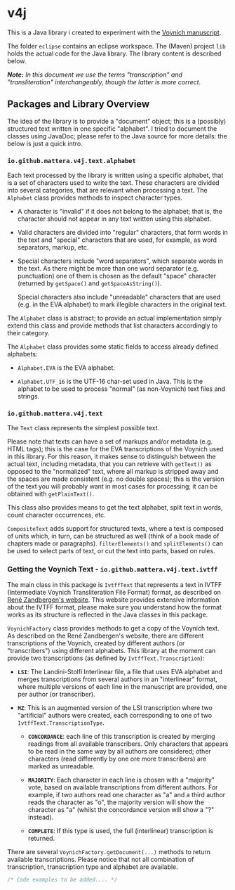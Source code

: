 # v4j

This is a Java library i created to experiment with the [Voynich manuscript](https://en.wikipedia.org/wiki/Voynich_manuscript).

The folder ```eclipse``` contains an eclipse workspace. The (Maven) project ```lib``` holds the actual code for the Java library.
The library content is described below.

**_Note:_** _In this document we use the terms "transcription" and "transliteration" interchangeably, though the latter is more correct._

## Packages and Library Overview

The idea of the library is to provide a "document" object; this is a (possibly) structured text written in one specific "alphabet".
I tried to document the classes using JavaDoc; please refer to the Java source for more details: the below is just a quick intro.


### `io.github.mattera.v4j.text.alphabet`

Each text processed by the library is written using a specific alphabet, that is a set of characters used to write the text.
These characters are divided into several categories, that are relevant when processing a text. The `Alphabet` class provides
methods to inspect character types.

- A character is "invalid" if it does not belong to the alphabet; that is, the character should not appear in any
text written using this alphabet.

- Valid characters are divided into "regular" characters, that form words in the text and "special" characters that are used, for example,
as word separators, markup, etc.

- Special characters include "word separators", which separate words in the text. As there might be more than one word separator (e.g. 
punctuation) one of them is chosen as the default "space" character (returned by `getSpace()` and `getSpaceAsString()`).

  Special characters also include "unreadable" characters that are used (e.g. in the EVA alphabet) to mark illegible characters in the original text.
		
The `Alphabet` class is abstract; to provide an actual implementation simply extend this class and provide methods that 
list characters accordingly to their category.

The `Alphabet` class provides some static fields to access already defined alphabets:

- `Alphabet.EVA` is the EVA alphabet.

- `Alphabet.UTF_16` is the UTF-16 char-set used in Java. This is the alphabet to be used to process "normal" (as non-Voynich) text files and strings.
	

### `io.github.mattera.v4j.text`

The `Text` class represents the simplest possible text.

Please note that texts can have a set of markups and/or metadata (e.g. HTML tags); this is the case for the EVA transcriptions of the Voynich used in this library.
For this reason, it makes sense to distinguish between the actual text, including metadata, that you can retrieve with ```getText()``` as opposed 
to the "normalized" text, where all markup is stripped away and  the spaces are made consistent (e.g. no double spaces); this is the version
of the text you will probably want in most cases for processing; it can be obtained with ```getPlainText()```.

This class also provides means to get the text alphabet, split text in words, count character occurrences, etc.

`CompositeText` adds support for structured texts, where a text is composed of units which, in turn, can be structured as well
(think of a book made of chapters made or paragraphs). ```filterElements()``` and ```splitElements()``` can be used to select parts of text,
or cut the text into parts, based on rules.

### Getting the Voynich Text - `io.github.mattera.v4j.text.ivtff`

The main class in this package is `IvtffText` that represents a text in IVTFF (Intermediate Voynich Transliteration File Format) format,
as described on [René Zandbergen's website](http://www.voynich.nu/transcr.html). This website provides extensive information about the IVTFF format,
please make sure you understand how the format works as its structure is reflected in the Java classes in this package.

`VoynichFactory` class provides methods to get a copy of the Voynich text.
As described on the René Zandbergen's website, there are different transcriptions of the Voynich,
created by different authors (or "transcribers") using different alphabets. This library at the moment can provide two transcriptions (as defined by `IvtffText.Transcription`):

- **`LSI`**: The Landini-Stolfi Interlinear file, a file that uses EVA alphabet and merges transcriptions from several authors in an "interlinear" format,
where multiple versions of each line in the manuscript are provided, one per author (or transcriber).

- **`MZ`**: This is an augmented version of the LSI transcription where two "artificial" authors were created, each corresponding to one of two `IvtffText.TranscriptionType`.

  - **`CONCORDANCE`**: each line of this transcription is created by merging readings from all available transcribers. Only characters that appears to be read 
  in the same way by all authors are considered; other characters (read differently by one ore more transcribers) are marked as unreadable.

  - **`MAJORITY`**: Each character in each line is chosen with a "majority" vote, based on available transcriptions from different authors.
  For example, if two authors read one character as "a" and a third author reads the character as "o", the majority version will show the character as "a"
  (whilst the concordance version will show a "?" instead).

  - **`COMPLETE`**: If this type is used, the full (interlinear) transcription is returned.

There are several `VoynichFactory.getDocument(...)` methods to return available transcriptions. Please notice that not all combination of 
transcription, transcription type and alphabet are available.

```Java
/* Code examples to be added.... */
```






